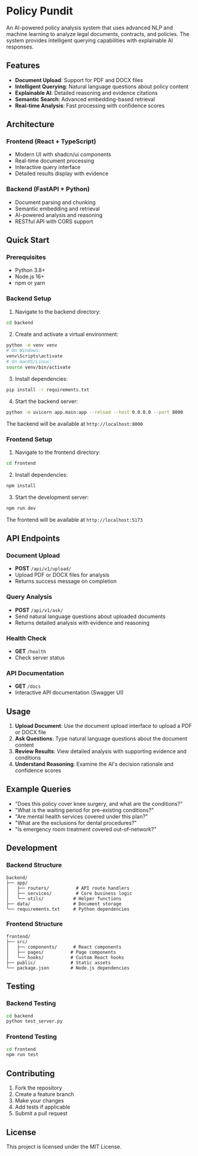 # Policy Pundit

An AI-powered policy analysis system that uses advanced NLP and machine learning to analyze legal documents, contracts, and policies. The system provides intelligent querying capabilities with explainable AI responses.

## Features

- **Document Upload**: Support for PDF and DOCX files
- **Intelligent Querying**: Natural language questions about policy content
- **Explainable AI**: Detailed reasoning and evidence citations
- **Semantic Search**: Advanced embedding-based retrieval
- **Real-time Analysis**: Fast processing with confidence scores

## Architecture

### Frontend (React + TypeScript)
- Modern UI with shadcn/ui components
- Real-time document processing
- Interactive query interface
- Detailed results display with evidence

### Backend (FastAPI + Python)
- Document parsing and chunking
- Semantic embedding and retrieval
- AI-powered analysis and reasoning
- RESTful API with CORS support

## Quick Start

### Prerequisites
- Python 3.8+
- Node.js 16+
- npm or yarn

### Backend Setup

1. Navigate to the backend directory:
```bash
cd backend
```

2. Create and activate a virtual environment:
```bash
python -m venv venv
# On Windows:
venv\Scripts\activate
# On macOS/Linux:
source venv/bin/activate
```

3. Install dependencies:
```bash
pip install -r requirements.txt
```

4. Start the backend server:
```bash
python -m uvicorn app.main:app --reload --host 0.0.0.0 --port 8000
```

The backend will be available at `http://localhost:8000`

### Frontend Setup

1. Navigate to the frontend directory:
```bash
cd frontend
```

2. Install dependencies:
```bash
npm install
```

3. Start the development server:
```bash
npm run dev
```

The frontend will be available at `http://localhost:5173`

## API Endpoints

### Document Upload
- **POST** `/api/v1/upload/`
- Upload PDF or DOCX files for analysis
- Returns success message on completion

### Query Analysis
- **POST** `/api/v1/ask/`
- Send natural language questions about uploaded documents
- Returns detailed analysis with evidence and reasoning

### Health Check
- **GET** `/health`
- Check server status

### API Documentation
- **GET** `/docs`
- Interactive API documentation (Swagger UI)

## Usage

1. **Upload Document**: Use the document upload interface to upload a PDF or DOCX file
2. **Ask Questions**: Type natural language questions about the document content
3. **Review Results**: View detailed analysis with supporting evidence and conditions
4. **Understand Reasoning**: Examine the AI's decision rationale and confidence scores

## Example Queries

- "Does this policy cover knee surgery, and what are the conditions?"
- "What is the waiting period for pre-existing conditions?"
- "Are mental health services covered under this plan?"
- "What are the exclusions for dental procedures?"
- "Is emergency room treatment covered out-of-network?"

## Development

### Backend Structure
```
backend/
├── app/
│   ├── routers/          # API route handlers
│   ├── services/         # Core business logic
│   └── utils/           # Helper functions
├── data/                # Document storage
└── requirements.txt     # Python dependencies
```

### Frontend Structure
```
frontend/
├── src/
│   ├── components/      # React components
│   ├── pages/          # Page components
│   └── hooks/          # Custom React hooks
├── public/             # Static assets
└── package.json        # Node.js dependencies
```

## Testing

### Backend Testing
```bash
cd backend
python test_server.py
```

### Frontend Testing
```bash
cd frontend
npm run test
```

## Contributing

1. Fork the repository
2. Create a feature branch
3. Make your changes
4. Add tests if applicable
5. Submit a pull request

## License

This project is licensed under the MIT License.
